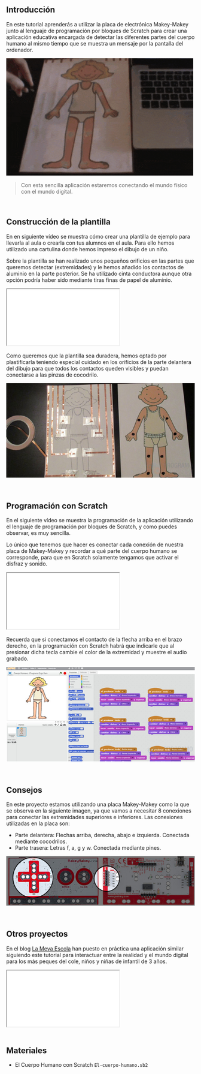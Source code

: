 ## Introducción

En este tutorial aprenderás a utilizar la placa de electrónica Makey-Makey junto al lenguaje de programación por bloques de Scratch para crear una aplicación educativa encargada de detectar las diferentes partes del cuerpo humano al mismo tiempo que se muestra un mensaje por la pantalla del ordenador.

![](img/preview.gif "El cuerpo humano con Makey-Makey y Scratch")

> Con esta sencilla aplicación estaremos conectando el mundo físico con el mundo digital.



<br />



## Construcción de la plantilla

En en siguiente vídeo se muestra cómo crear una plantilla de ejemplo para llevarla al aula o crearla con tus alumnos en el aula. Para ello hemos utilizado una cartulina donde hemos impreso el dibujo de un niño.

Sobre la plantilla se han realizado unos pequeños orificios en las partes que queremos detectar (extremidades) y le hemos añadido los contactos de aluminio en la parte posterior. Se ha utilizado cinta conductora aunque otra opción podría haber sido mediante tiras finas de papel de aluminio.

<div class="iframe">
  <iframe src="//www.youtube.com/embed/MD-aHaoXMow" allowfullscreen></iframe>
</div>

Como queremos que la plantilla sea duradera, hemos optado por plastificarla teniendo especial cuidado en los orificios de la parte delantera del dibujo para que todos los contactos queden visibles y puedan conectarse a las pinzas de cocodrilo.

![](img/plantilla.jpg "Parte trasera y delantera de la plantilla")



<br />



## Programación con Scratch

En el siguiente vídeo se muestra la programación de la aplicación utilizando el lenguaje de programación por bloques de Scratch, y como puedes observar, es muy sencilla.

Lo único que tenemos que hacer es conectar cada conexión de nuestra placa de Makey-Makey y recordar a qué parte del cuerpo humano se corresponde, para que en Scratch solamente tengamos que activar el disfraz y sonido.

<div class="iframe">
  <iframe src="//www.youtube.com/embed/m791U-d_qYk" allowfullscreen></iframe>
</div>

Recuerda que si conectamos el contacto de la flecha arriba en el brazo derecho, en la programación con Scratch habrá que indicarle que al presionar dicha tecla cambie el color de la extremidad y muestre el audio grabado.

![](img/programacion.jpg "Programación de la aplicación educativa con Scratch")


<br />


## Consejos

En este proyecto estamos utilizando una placa Makey-Makey como la que se observa en la siguiente imagen, ya que vamos a necesitar 8 conexiones para conectar las extremidades superiores e inferiores. Las conexiones utilizadas en la placa son:

- Parte delantera: Flechas arriba, derecha, abajo e izquierda. Conectada mediante cocodrilos.
- Parte trasera: Letras f, a, g y w. Conectada mediante pines.

![](img/conexiones-makey-makey.jpg "Conexiones de la placa Makey-Makey")



<br />



## Otros proyectos

En el blog [La Meva Escola](https://lamevaescola.com/el-cuerpo-humano-con-makey-makey-y-scratch/) han puesto en práctica una aplicación similar siguiendo este tutorial para interactuar entre la realidad y el mundo digital para los más peques del cole, niños y niñas de infantil de 3 años.

<div class="iframe">
  <iframe src="//www.youtube.com/embed/epeL4rxz68A" allowfullscreen></iframe>
</div>



<br />



## Materiales

- El Cuerpo Humano con Scratch `El-cuerpo-humano.sb2`
